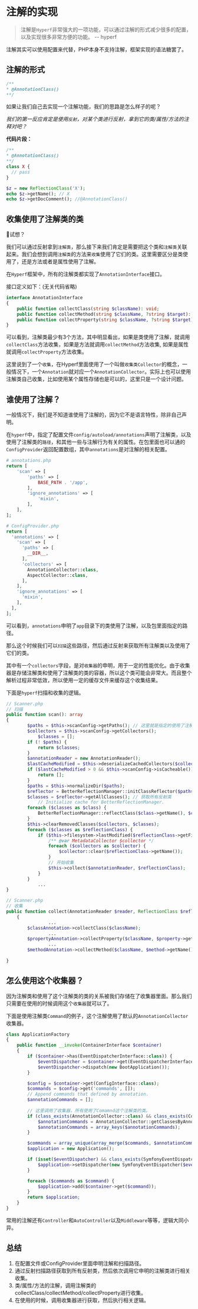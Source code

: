 # 注解的实现

> 注解是`Hyperf`非常强大的一项功能，可以通过注解的形式减少很多的配置，以及实现很多非常方便的功能。  -- hyperf

注解其实可以使用配置来代替，PHP本身不支持注解，框架实现的语法糖罢了。



## 注解的形式

```php
/**
* @AnnotationClass()
**/
```

如果让我们自己去实现一个注解功能，我们的思路是怎么样子的呢？

*我们的第一反应肯定是使用`反射`，对某个类进行反射，拿到它的类/属性/方法的注释对吧？*

**代码片段：**

```php
/**
* @AnnotationClass()
**/
class X {
  // pass
}

$z = new ReflectionClass('X');
echo $z->getName(); // X
echo $z->getDocComment(); //@AnnotationClass()
```



## 收集使用了注解类的类

🤔试想？

我们可以通过反射拿到`注解类`，那么接下来我们肯定是需要把这个类和`注解类`关联起来。我们会想到调用`注解类`的方法来`收集`使用了它们的类。这里需要区分是类使用了，还是方法或者是属性使用了注解。

在`Hyperf`框架中，所有的注解类都实现了`AnnotationInterface`接口。

接口定义如下：(无关代码省略)

```php
interface AnnotationInterface
{
    public function collectClass(string $className): void;
    public function collectMethod(string $className, ?string $target): void;
    public function collectProperty(string $className, ?string $target): void;
}
```

可以看到，注解类最少有3个方法，其中明显看出，如果是类使用了注解，就调用`collectClass`方法收集，如果是方法就调用`collectMethod`方法收集, 如果是属性就调用`collectProperty`方法收集。

这里说到了一个`收集`，在Hyperf里面使用了一个叫做`收集类Collector`的概念，一般情况下，一个`Annotation`就对应一个`AnnotationCollector`。实际上也可以使用注解类自己收集，比如使用某个属性存储也是可以的，这里只是一个设计问题。



## 谁使用了注解？

一般情况下，我们是不知道谁使用了注解的，因为它不是语言特性，除非自己声明。

在`hyperf`中，指定了配置文件`config/autoload/annotations`声明了注解类，以及使用了注解类的`路径`，和其他一些与注解行为有关的属性。在包里面也可以通的`ConfigProvider`返回配置数组，其中`annotations`是对注解的相关配置。

```php
# annotations.php
return [
    'scan' => [
        'paths' => [
            BASE_PATH . '/app',
        ],
        'ignore_annotations' => [
            'mixin',
        ],
    ],
];

# ConfigProvider.php
return [
  'annotations' => [
    'scan' => [
      'paths' => [
        __DIR__,
      ],
      'collectors' => [
        AnnotationCollector::class,
        AspectCollector::class,
      ],
    ],
    'ignore_annotations' => [
      'mixin',
    ],
  ],
];


```

可以看到，`annotations`申明了`app`目录下的类使用了注解，以及包里面指定的路径。

那么这个时候我们可以`扫描`这些路径，然后通过反射来获取所有注解类以及使用了它们的类。

其中有一个`collectors`字段，是对`收集器`的申明，用于一定的性能优化。由于收集器是存储注解类和使用了注解类的类的容器，所以这个类可能会非常大。而且整个解析过程非常低效，所以使用一定的缓存文件来缓存这个收集结果。

下面是`hyperf`扫描和收集的逻辑。

```php
// Scanner.php
// 扫描
public function scan(): array
{
        $paths = $this->scanConfig->getPaths(); // 这里就是指定的使用了注解类的路径
        $collectors = $this->scanConfig->getCollectors();
  			$classes = [];
        if (! $paths) {
            return $classes;
        }
        $annotationReader = new AnnotationReader();
        $lastCacheModified = $this->deserializeCachedCollectors($collectors);
        if ($lastCacheModified > 0 && $this->scanConfig->isCacheable()) {
            return [];
        }
        $paths = $this->normalizeDir($paths);
        $reflector = BetterReflectionManager::initClassReflector($paths); // 反射所在路径的类
        $classes = $reflector->getAllClasses(); // 获取所有反射类
  			// Initialize cache for BetterReflectionManager.
        foreach ($classes as $class) {
            BetterReflectionManager::reflectClass($class->getName(), $class);
        }
        $this->clearRemovedClasses($collectors, $classes);
        foreach ($classes as $reflectionClass) {
            if ($this->filesystem->lastModified($reflectionClass->getFileName()) >= $lastCacheModified) {
                /** @var MetadataCollector $collector */
                foreach ($collectors as $collector) {
                    $collector::clear($reflectionClass->getName());
                }
              	// 开始收集
                $this->collect($annotationReader, $reflectionClass);
            }
        }
  			...
}

// Scanner.php
// 收集
public function collect(AnnotationReader $reader, ReflectionClass $reflection)
    {
				...
        $classAnnotation->collectClass($className);
				...
        $propertyAnnotation->collectProperty($className, $property->getName());
				...
        $methodAnnotation->collectMethod($className, $method->getName());
                  
}
```



## 怎么使用这个收集器？

因为注解类和使用了这个注解类的类的关系被我们存储在了收集器里面。那么我们只需要在使用的时候调用这个`收集器`就可以了。

下面是使用注解类`Command`的例子，这个注解使用了默认的`AnnotationCollector`收集器。

```php
class ApplicationFactory
{
    public function __invoke(ContainerInterface $container)
    {
        if ($container->has(EventDispatcherInterface::class)) {
            $eventDispatcher = $container->get(EventDispatcherInterface::class);
            $eventDispatcher->dispatch(new BootApplication());
        }

        $config = $container->get(ConfigInterface::class);
        $commands = $config->get('commands', []);
        // Append commands that defined by annotation.
        $annotationCommands = [];
      
       	// 这里调用了收集器，所有使用了Comamnd这个注解类的类。
        if (class_exists(AnnotationCollector::class) && class_exists(Command::class)) {
            $annotationCommands = AnnotationCollector::getClassesByAnnotation(Command::class);
            $annotationCommands = array_keys($annotationCommands);
        }

        $commands = array_unique(array_merge($commands, $annotationCommands));
        $application = new Application();

        if (isset($eventDispatcher) && class_exists(SymfonyEventDispatcher::class)) {
            $application->setDispatcher(new SymfonyEventDispatcher($eventDispatcher));
        }

        foreach ($commands as $command) {
            $application->add($container->get($command));
        }
        return $application;
    }
}
```

常用的注解还有`Controller`和`AutoController`以及`Middleware`等等，逻辑大同小异。



## 总结

1. 在配置文件或ConfigProvider里面申明注解和扫描路径。
2. 通过反射扫描路径获取到所有反射类，然后依次调用它申明的注解类进行相关收集。
3. 类/属性/方法的注解，调用注解类的collectClass/collectMethod/collectProperty进行收集。
4. 在使用的时候，调用收集器进行获取，然后执行相关逻辑。
